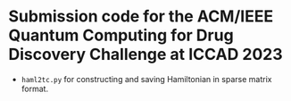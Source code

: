 # Submission code for the ACM/IEEE Quantum Computing for Drug Discovery Challenge at ICCAD 2023

- `haml2tc.py` for constructing and saving Hamiltonian in sparse matrix format.
